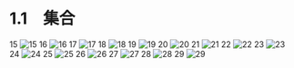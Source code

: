 # 1.1　集合

15
![15](../../book/人教版高中数学A版必修1/人教版高中数学A版必修1_15.png)
16
![16](../../book/人教版高中数学A版必修1/人教版高中数学A版必修1_16.png)
17
![17](../../book/人教版高中数学A版必修1/人教版高中数学A版必修1_17.png)
18
![18](../../book/人教版高中数学A版必修1/人教版高中数学A版必修1_18.png)
19
![19](../../book/人教版高中数学A版必修1/人教版高中数学A版必修1_19.png)
20
![20](../../book/人教版高中数学A版必修1/人教版高中数学A版必修1_20.png)
21
![21](../../book/人教版高中数学A版必修1/人教版高中数学A版必修1_21.png)
22
![22](../../book/人教版高中数学A版必修1/人教版高中数学A版必修1_22.png)
23
![23](../../book/人教版高中数学A版必修1/人教版高中数学A版必修1_23.png)
24
![24](../../book/人教版高中数学A版必修1/人教版高中数学A版必修1_24.png)
25
![25](../../book/人教版高中数学A版必修1/人教版高中数学A版必修1_25.png)
26
![26](../../book/人教版高中数学A版必修1/人教版高中数学A版必修1_26.png)
27
![27](../../book/人教版高中数学A版必修1/人教版高中数学A版必修1_27.png)
28
![28](../../book/人教版高中数学A版必修1/人教版高中数学A版必修1_28.png)
29
![29](../../book/人教版高中数学A版必修1/人教版高中数学A版必修1_29.png)
